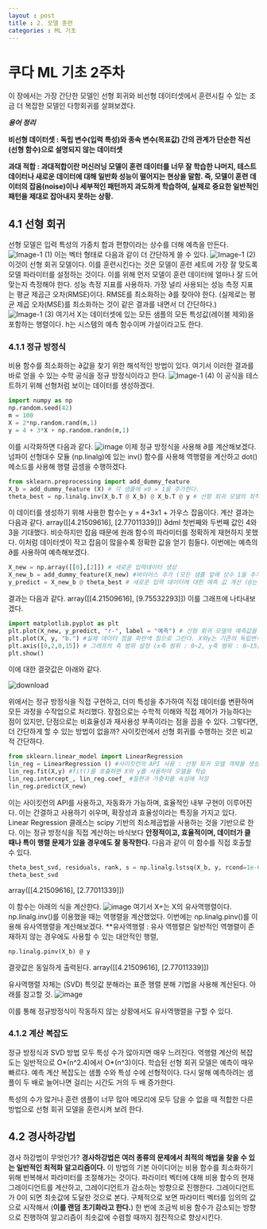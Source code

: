 ```yaml
---
layout : post
title : 2. 모델 훈련
categories : ML 기초
---
```

# 쿠다 ML 기초 2주차

이 장에서는 가장 간단한 모델인 선형 회귀와 비선형 데이터셋에서 훈련시킬 수 있는 조금 더 복잡한 모델인 다항회귀를 살펴보겠다.

***용어 정리***

**비선형 데이터셋 : 독립 변수(입력 특성)와 종속 변수(목표값) 간의 관계가 단순한 직선(선형 함수)으로 설명되지 않는 데이터셋**

**과대 적합 : 과대적합이란 머신러닝 모델이 훈련 데이터를 너무 잘 학습한 나머지, 테스트 데이터나 새로운 데이터에 대해 일반화 성능이 떨어지는 현상을 말함. 즉, 모델이 훈련 데이터의 잡음(noise)이나 세부적인 패턴까지 과도하게 학습하여, 실제로 중요한 일반적인 패턴을 제대로 잡아내지 못하는 상황.**

## 4.1 선형 회귀
선형 모델은 입력 특성의 가중치 합과 편향이라는 상수를 더해 예측을 만든다.
![Image-1 (1)](https://github.com/user-attachments/assets/545ed7b1-1c1c-4a10-9f17-a01072d207bd)
이는 벡터 형태로 다음과 같이 더 간단하게 쓸 수 있다.
![Image-1 (2)](https://github.com/user-attachments/assets/9d89c85a-a1df-4483-a13e-9c319aa92320)
이것이 선형 회귀 모델이다. 이를 훈련시킨다는 것은 모델이 훈련 세트에 가장 잘 맞도록 모델 파라미터를 설정하는 것이다. 이를 위해 먼저 모델이 훈련 데이터에 얼마나 잘 드어맞는지 측정해야 한다.
성능 측정 지표를 사용하자. 가장 널리 사용되는 성능 측정 지표는 평균 제곱근 오차(RMSE)이다. RMSE를 최소화하는 ∂를 찾아야 한다.
(실제로는 평균 제곱 오차(MSE)를 최소화하는 것이 같은 결과를 내면서 더 간단하다.)
![Image-1 (3)](https://github.com/user-attachments/assets/05193959-cdd3-42c7-afef-d851f0ec6358)
여기서 X는 데이터셋에 있는 모든 샘플의 모든 특성값(레이블 제외)을 포함하는 행렬이다. h는 시스템의 예측 함수이며 가설이라고도 한다.

### 4.1.1 정규 방정식
비용 함수를 최소화하는 ∂값을 찾기 위한 해석적인 방법이 있다. 여기서 이러한 결과를 바로 얻을 수 있는 수학 공식을 정규 방정식이라고 한다.
![Image-1 (4)](https://github.com/user-attachments/assets/bb41bc8c-7c05-49ea-be01-74509c232c25)
이 공식을 테스트하기 위해 선형처럼 보이는 데이터를 생성하겠다.

```python
import numpy as np
np.random.seed(42)
m = 100
X = 2*np.random.rand(m,1)
y = 4 + 3*X + np.random.randn(m,1)
```
이를 시각화하면 다음과 같다.
![image](https://github.com/user-attachments/assets/a2c2018c-02f1-44e0-ae67-a3c59d445690)
이제 정규 방정식을 사용해 ∂를 계산해보겠다.
넘파이 선형대수 모듈 (np.linalg)에 있는 inv() 함수를 사용해 역행렬을 계산하고 dot() 메소드를 사용해 행렬 곱셈을 수행하겠다.

```python
from sklearn.preprocessing import add_dummy_feature
X_b = add_dummy_feature (X) # 각 샘플에 x0 = 1을 추가한다.
theta_best = np.linalg.inv(X_b.T @ X_b) @ X_b.T @ y # 선형 회귀 모델의 최적 파라미터 벡터
```
이 데이터를 생성하기 위해 사용한 함수는 y = 4+3x1 + 가우스 잡음이다.
계산 결과는 다음과 같다.
array([[4.21509616],
       [2.77011339]])
∂dml 첫번째와 두번째 값인 4와 3을 기대했다. 비슷하지만 잡음 때문에 원래 함수의 파라미터를 정확하게 재현하지 못했다.
이처럼 데이터셋이 작고 잡음이 많을수록 정확한 값을 얻기 힘들다.
이번에는 예측의 ∂를 사용하여 예측해보겠다.
```python
X_new = np.array([[0],[2]]) # 새로운 입력데이터 생성
X_new_b = add_dummy_feature(X_new) #바이어스 추가 (모든 샘플 앞에 상수 1을 추가한다.)
y_predict = X_new_b @ theta_best # 새로운 입력 데이터에 대한 예측 값 계산 (@는 행렬 곱셈)
```
결과는 다음과 같다.
array([[4.21509616],
       [9.75532293]])
이를 그래프에 나타내보겠다.
```python
import matplotlib.pyplot as plt
plt.plot(X_new, y_predict, "r-", label = "예측") # 선형 회귀 모델의 예측값을 선형 그래프로 그린다. X_new = 새로운 입력값 (X)이다. y_predict = 새로운 입력값에 대한 모델의 예측 결과이다. 'r-' = 빨간색 실선을 의미한다. (- 선스타일 실선)
plt.plot(X, y, "b.") #실제 데이터 점을 파란색 점으로 그린다. X와y는 기존의 독립변수와 실제 종속 변수. b.는 점 스타일과 파란색을 의미한다.
plt.axis([0,2,0,15]) # 그래프의 축 범위 설정 (x축 범위 : 0~2, y축 범위 : 0~15)
plt.show()
```
이에 대한 결괏값은 아래와 같다.

![download](https://github.com/user-attachments/assets/72f990b9-b4cc-43c7-83c3-5433d92e689e)

위에서는 정규 방정식을 직접 구현하고, 더미 특성을 추가하여 직접 데이터를 변환하며 모든 과정을 수작업으로 처리했다.
장점으로는 수학적 이해와 직접 제어가 가능하다는 점이 있지만, 단점으로는 비효율성과 재사용성 부족이라는 점을 꼽을 수 있다. 그렇다면, 더 간단하게 할 수 있는 방법이 없을까?
사이킷런에서 선형 회귀를 수행하는 것은 비교적 간단하다.
```python
from sklearn.linear_model import LinearRegression
lin_reg = LinearRegression () #사이킷런의 API 사용 : 선형 회귀 모델 객체를 생성 
lin_reg.fit(X,y) #fit()를 호출하면 X와 y를 사용하여 모델을 학습
lin_reg.intercept_, lin_reg.coef_ #절편과 가중치를 속성에 저장
lin_reg.predict(X_new)
```
이는 사이킷런의 API를 사용하고, 자동화가 가능하며, 효율적인 내부 구현이 이루어진다. 이는 간결하고 사용하기 쉬우며, 확장성과 효율성이라는 특징을 가지고 있다. 
Linear Regression 클래스는 scipy 기반의 최소제곱법을 사용하는 것을 기반으로 한다. 이는 정규 방정식을 직접 계산하는 바식보다 **안정적이고, 효율적이며, 데이터가 클 때나 특이 행렬 문제가 있을 경우에도 잘 동작한다.**
다음과 같이 이 함수를 직접 호출할 수 있다.
```python
theta_best_svd, residuals, rank, s = np.linalg.lstsq(X_b, y, rcond=1e-6)
theta_best_svd
```
array([[4.21509616],
       [2.77011339]])

이 함수는 아래의 식을 계산한다.
![image](https://github.com/user-attachments/assets/9966f426-ba8c-4d84-a02f-3ce5b1668f49)
여기서 X+는 X의 유사역행렬이다. np.linalg.inv()를 이용했을 때는 역행렬을 계산했었다. 이번에는 np.linalg.pinv()를 이용해 유사역행렬을 계산해보겠다.
**유사역행렬 : 유사 역행렬은 일반적인 역행렬이 존재하지 않는 경우에도 사용할 수 있는 대안적인 행렬,
```pyton
np.linalg.pinv(X_b) @ y
```

결괏값은 동일하게 출력된다. 
array([[4.21509616],
       [2.77011339]])

유사역행렬 자체는 (SVD) 특잇값 분해라는 표준 행렬 분해 기법을 사용해 계산된다. 
아래를 참고할 것.
![image](https://github.com/user-attachments/assets/ee64fc0b-507c-42ab-a613-85287a4f316f)

이를 통해 정규방정식이 작동하지 않는 상황에서도 유사역행렬을 구할 수 있다.

### 4.1.2 계산 복잡도
정규 방정식과 SVD 방법 모두 특성 수가 많아지면 매우 느려진다. 역행렬 계산의 복잡도는 일반적으로 O*(n^2.4)에서 O*(n^3)이다.
학습된 선형 회귀 모델은 예측이 매우 빠르다. 예측 계산 복잡도는 샘플 수와 특성 수에 선형적이다. 다시 말해 예측하려는 샘플이 두 배로 늘어나면 걸리는 시간도 거의 두 배 증가한다.

특성의 수가 많거나 훈련 샘플이 너무 많아 메모리에 모두 담을 수 없을 때 적합한 다른 방법으로 선형 회귀 모델을 훈련시켜 보려 한다.

## 4.2 경사하강법
경사 하강법이 무엇인가? **경사하강법은 여러 종류의 문제에서 최적의 해법을 찾을 수 있는 일반적인 최적화 알고리즘이다.** 이 방법의 기본 아이디어는 비용 함수를 최소화하기 위해 반복해서 파라미터를 조절해가는 것이다.
파라미터 벡터에 대해 비용 함수의 현재 그레이디언트를 계산하고, 그레이디언트가 감소하는 방향으로 진행한다. 그레이디언트가 0이 되면 최솟값에 도달한 것으로 본다.
구체적으로 보면 파라미터 벡터를 임의의 값으로 시작해서 (**이를 랜덤 초기화라고 한다.**) 한 번에 조금씩 비용 함수가 감소되는 방향으로 진행하여 알고리즘이 최솟값에 수렴할 때까지 점진적으로 향상시킨다.

